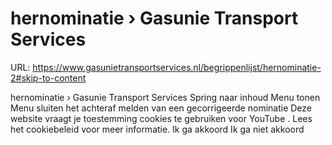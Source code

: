 # hernominatie › Gasunie Transport Services

URL: https://www.gasunietransportservices.nl/begrippenlijst/hernominatie-2#skip-to-content

hernominatie › Gasunie Transport Services
Spring naar inhoud
Menu tonen
Menu sluiten
het achteraf melden van een gecorrigeerde
nominatie
Deze website vraagt je toestemming cookies te gebruiken voor
YouTube
. Lees het
cookiebeleid
voor meer informatie.
Ik ga akkoord
Ik ga niet akkoord